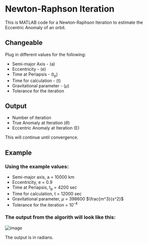 # Newton-Raphson Iteration
This is MATLAB code for a Newton-Raphson Iteration to estimate the Eccentric Anomaly of an orbit.

## Changeable
Plug in different values for the following:
- Semi-major Axis - (a)
- Eccentricity - (e)
- Time at Periapsis - (t<sub>p</sub>)
- Time for calculation - (t)
- Gravitational parameter - ($\mu$)
- Tolerance for the iteration

## Output
- Number of iteration
- True Anomaly at Iteration ($\theta$)
- Eccentric Anomaly at Iteration (E)

This will continue until convergence.

## Example
### Using the example values:
- Semi-major axis, a = 10000 km
- Eccentricity, e = 0.9
- Time at Periapsis, t<sub>p</sub> = 4200 sec
- Time for calculation, t = 12000 sec
- Gravitational parameter, $\mu$ = 398600 $\frac{m^3}{s^2}$
- Tolerance for the iteration = 10<sup>-4</sup>

### The output from the algorith will look like this:
![image](https://github.com/user-attachments/assets/7a162fb8-b89e-46c8-994c-c6982cd5b55b)

The output is in radians.
